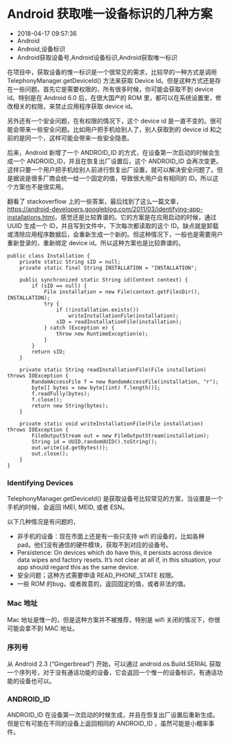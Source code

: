 # Android 获取唯一设备标识的几种方案
- 2018-04-17 09:57:36
- Android
- Android,设备标识
- Android获取设备号,Android设备标识,Android获取唯一标识

在项目中，获取设备的惟一标识是一个很常见的需求，比较早的一种方式是调用 TelephonyManager.getDeviceId() 方法来获取 Device Id。但是这种方式还是存在一些问题。首先它是需要权限的，所有很多时候，你可能会获取不到 device id。特别是在 Android 6.0 后，在很大国产的 ROM 里，都可以在系统设置里，修改相关的权限，来禁止应用程序获取 device id。

另外还有一个安全问题，在有权限的情况下，这个 device id 是一直不变的。很可能会带来一些安全问题。比如用户把手机给别人了，别人获取到的 device id 和之前的是同一个，这样可能会带来一些安全隐患。

后来，Android 新增了一个 ANDROID_ID 的方式，在设备第一次启动的时候会生成一个 ANDROID_ID，并且在恢复出厂设置后，这个 ANDROID_ID 会再次变更。这样只要一个用户把手机给别人前进行恢复出厂设置，就可以解决安全问题了。但是据说是很多厂商会统一给一个固定的值，导致很大用户会有相同的 ID。所以这个方案也不是很实用。

翻看了 stackoverflow 上的一些答案，最后找到了这么一篇文章，<https://android-developers.googleblog.com/2011/03/identifying-app-installations.html>，感觉还是比较靠谱的。它的方案是在应用启动的时候，通过 UUID 生成一个 ID，并且写到文件中，下次每次都读取的这个 ID。缺点就是卸载或清除应用程序数据后，会重新生成一个新的。但这种情况下，一般也是需要用户重新登录的，重新绑定 device id。所以这种方案也是比较靠谱的。

    public class Installation {
        private static String sID = null;
        private static final String INSTALLATION = "INSTALLATION";
    
        public synchronized static String id(Context context) {
            if (sID == null) {
                File installation = new File(context.getFilesDir(), INSTALLATION);
                try {
                    if (!installation.exists())
                        writeInstallationFile(installation);
                    sID = readInstallationFile(installation);
                } catch (Exception e) {
                    throw new RuntimeException(e);
                }
            }
            return sID;
        }
    
        private static String readInstallationFile(File installation) throws IOException {
            RandomAccessFile f = new RandomAccessFile(installation, "r");
            byte[] bytes = new byte[(int) f.length()];
            f.readFully(bytes);
            f.close();
            return new String(bytes);
        }

        private static void writeInstallationFile(File installation) throws IOException {
            FileOutputStream out = new FileOutputStream(installation);
            String id = UUID.randomUUID().toString();
            out.write(id.getBytes());
            out.close();
        }
    }

### Identifying Devices
TelephonyManager.getDeviceId() 是获取设备号比较常见的方案，当设置是一个手机的时候，会返回 IMEI, MEID, 或者 ESN。

以下几种情况是有问题的，

* 非手机的设备：现在市面上还是有一些只支持 wifi 的设备的，比如各种 pad。他们没有通信的硬件模块，获取不到对应的设备号。
* Persistence: On devices which do have this, it persists across device data wipes and factory resets. It’s not clear at all if, in this situation, your app should regard this as the same device.
* 安全问题；这种方式需要申请 READ_PHONE_STATE 权限。
* 一些 ROM 的bug，或者故意的，返回固定的值，或者非法的值。

### Mac 地址

Mac 地址是惟一的，但是这种方案并不被推荐，特别是 wifi 关闭的情况下，你很可能会拿不到 MAC 地址。

### 序列号

从 Android 2.3 (“Gingerbread”) 开始，可以通过 android.os.Build.SERIAL 获取一个序列号，对于没有通话功能的设备，它会返回一个惟一的设备标识，有通话功能的设备也可以。

### ANDROID_ID

ANDROID_ID 在设备第一次启动的时候生成，并且在恢复出厂设置后重新生成。但是它有可能在不同的设备上返回相同的 ANDROID_ID ，虽然可能是小概率事件。